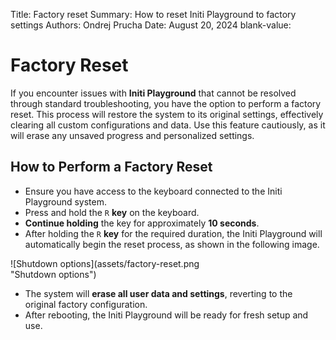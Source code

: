 Title:   Factory reset
Summary: How to reset Initi Playground to factory settings
Authors: Ondrej Prucha
Date:    August 20, 2024
blank-value:


# Factory Reset

If you encounter issues with **Initi Playground** that cannot be resolved through standard troubleshooting, you have the option to perform a factory reset. This process will restore the system to its original settings, effectively clearing all custom configurations and data. Use this feature cautiously, as it will erase any unsaved progress and personalized settings.

## How to Perform a Factory Reset

- Ensure you have access to the keyboard connected to the Initi Playground system.
- Press and hold the `R` **key** on the keyboard.
- **Continue holding** the key for approximately **10 seconds**.
- After holding the `R` **key** for the required duration, the Initi Playground will automatically begin the reset process, as shown in the following image.

<div style='width: 70%' class="center" markdown>
![Shutdown options](assets/factory-reset.png "Shutdown options")
</div>

- The system will **erase all user data and settings**, reverting to the original factory configuration.
- After rebooting, the Initi Playground will be ready for fresh setup and use.


<br />